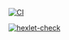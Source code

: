 [![CI](https://github.com/AlexRedisson18/rails-project-63/actions/workflows/main.yml/badge.svg)](https://github.com/AlexRedisson18/rails-project-63/actions/workflows/main.yml)

[![hexlet-check](https://github.com/AlexRedisson18/rails-project-63/actions/workflows/hexlet-check.yml/badge.svg)](https://github.com/AlexRedisson18/rails-project-63/actions/workflows/hexlet-check.yml)
